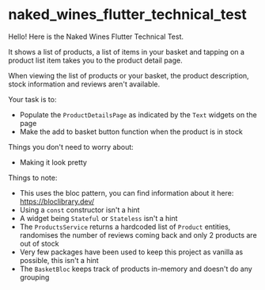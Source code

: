 # naked_wines_flutter_technical_test

Hello! Here is the Naked Wines Flutter Technical Test.

It shows a list of products, a list of items in your basket and tapping on a product list item takes you to the product detail page.

When viewing the list of products or your basket, the product description, stock information and reviews aren't available.

Your task is to:
- Populate the `ProductDetailsPage` as indicated by the `Text` widgets on the page
- Make the add to basket button function when the product is in stock

Things you don't need to worry about:
- Making it look pretty

Things to note:
- This uses the bloc pattern, you can find information about it here: https://bloclibrary.dev/
- Using a `const` constructor isn't a hint
- A widget being `Stateful` or `Stateless` isn't a hint
- The `ProductsService` returns a hardcoded list of `Product` entities, randomises the number of reviews coming back and only 2 products are out of stock
- Very few packages have been used to keep this project as vanilla as possible, this isn't a hint
- The `BasketBloc` keeps track of products in-memory and doesn't do any grouping
